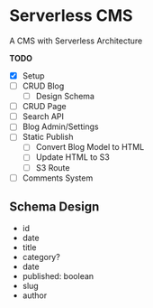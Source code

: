 # Serverless CMS

A CMS  with Serverless Architecture

**TODO**

 - [x] Setup
 - [ ] CRUD Blog
    - [ ] Design Schema
 - [ ] CRUD Page
 - [ ] Search API
 - [ ] Blog Admin/Settings
 - [ ] Static Publish
    - [ ] Convert Blog Model to HTML
    - [ ] Update HTML to S3
    - [ ] S3 Route
 - [ ] Comments System

Schema Design
---

 - id
 - date
 - title
 - category?
 - date
 - published: boolean
 - slug
 - author
